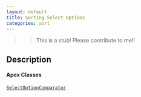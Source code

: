 ```yaml
---
layout: default
title: Sorting Select Options
categories: sort
---
```


>>This is a stub!  Please contribute to me!!

Description
----------------

#### Apex Classes

[`SelectOptionComparator`](/api/selectoptioncomparator)
